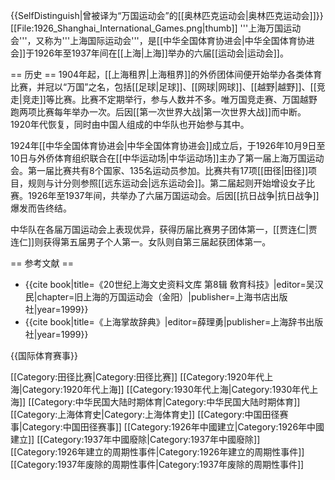 {{SelfDistinguish|曾被译为“万国运动会”的[[奥林匹克运动会|奥林匹克运动会]]}}
[[File:1926_Shanghai_International_Games.png|thumb]]
'''上海万国运动会'''，又称为'''上海国际运动会'''，是[[中华全国体育协进会|中华全国体育协进会]]于1926年至1937年间在[[上海|上海]]举办的六届[[运动会|运动会]]。

== 历史 ==
1904年起，[[上海租界|上海租界]]的外侨团体间便开始举办各类体育比赛，并冠以“万国”之名，包括[[足球|足球]]、[[网球|网球]]、[[越野|越野]]、[[竞走|竞走]]等比赛。比赛不定期举行，参与人数并不多。唯万国竞走赛、万国越野跑两项比赛每年举办一次。后因[[第一次世界大战|第一次世界大战]]而中断。1920年代恢复，同时由中国人组成的中华队也开始参与其中。

1924年[[中华全国体育协进会|中华全国体育协进会]]成立后，于1926年10月9日至10日与外侨体育组织联合在[[中华运动场|中华运动场]]主办了第一届上海万国运动会。第一届比赛共有8个国家、135名运动员参加。比赛共有17项[[田径|田径]]项目，规则与计分则参照[[远东运动会|远东运动会]]。第二届起则开始增设女子比赛。1926年至1937年间，共举办了六届万国运动会。后因[[抗日战争|抗日战争]]爆发而告终结。

中华队在各届万国运动会上表现优异，获得历届比赛男子团体第一，[[贾连仁|贾连仁]]则获得第五届男子个人第一。女队则自第三届起获团体第一。

== 参考文献 ==
* {{cite book|title=《20世纪上海文史资料文库 第8辑 敎育科技》|editor=吴汉民|chapter=旧上海的万国运动会（金阳）|publisher=上海书店出版社|year=1999}}
* {{cite book|title=《上海掌故辞典》|editor=薛理勇|publisher=上海辞书出版社|year=1999}}


{{国际体育赛事}}

[[Category:田径比赛|Category:田径比赛]]
[[Category:1920年代上海|Category:1920年代上海]]
[[Category:1930年代上海|Category:1930年代上海]]
[[Category:中华民国大陆时期体育|Category:中华民国大陆时期体育]]
[[Category:上海体育史|Category:上海体育史]]
[[Category:中国田径赛事|Category:中国田径赛事]]
[[Category:1926年中國建立|Category:1926年中國建立]]
[[Category:1937年中國廢除|Category:1937年中國廢除]]
[[Category:1926年建立的周期性事件|Category:1926年建立的周期性事件]]
[[Category:1937年废除的周期性事件|Category:1937年废除的周期性事件]]